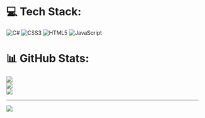 
# 💻 Tech Stack:
![C#](https://img.shields.io/badge/c%23-%23239120.svg?style=for-the-badge&logo=c-sharp&logoColor=white) ![CSS3](https://img.shields.io/badge/css3-%231572B6.svg?style=for-the-badge&logo=css3&logoColor=white) ![HTML5](https://img.shields.io/badge/html5-%23E34F26.svg?style=for-the-badge&logo=html5&logoColor=white) ![JavaScript](https://img.shields.io/badge/javascript-%23323330.svg?style=for-the-badge&logo=javascript&logoColor=%23F7DF1E)
# 📊 GitHub Stats:
![](https://github-readme-stats.vercel.app/api?username=sergeiklein&theme=merko&hide_border=false&include_all_commits=false&count_private=false)<br/>
![](https://github-readme-streak-stats.herokuapp.com/?user=sergeiklein&theme=merko&hide_border=false)<br/>
![](https://github-readme-stats.vercel.app/api/top-langs/?username=sergeiklein&theme=merko&hide_border=false&include_all_commits=false&count_private=false&layout=compact)

---
[![](https://visitcount.itsvg.in/api?id=sergeiklein&icon=0&color=0)](https://visitcount.itsvg.in)

<!-- Proudly created with GPRM ( https://gprm.itsvg.in ) -->
